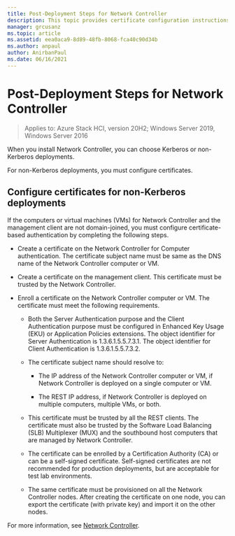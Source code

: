 ```yaml
---
title: Post-Deployment Steps for Network Controller
description: This topic provides certificate configuration instructions for non-Kerberos deployments of Network Controller in Windows Server 2019 and 2016 Datacenter.
manager: grcusanz
ms.topic: article
ms.assetid: eea0aca9-8d89-48fb-8068-fca40c90d34b
ms.author: anpaul
author: AnirbanPaul
ms.date: 06/16/2021
---
```

# Post-Deployment Steps for Network Controller

> Applies to: Azure Stack HCI, version 20H2; Windows Server 2019, Windows Server 2016

When you install Network Controller, you can choose Kerberos or non-Kerberos deployments.

For non\-Kerberos deployments, you must configure certificates.

## Configure certificates for non-Kerberos deployments

If the computers or virtual machines \(VMs\) for Network Controller and the management client are not domain\-joined, you must configure certificate\-based authentication by completing the following steps.

- Create a certificate on the Network Controller for Computer authentication. The certificate subject name must be same as the DNS name of the Network Controller computer or VM.

- Create a certificate on the management client. This certificate must be trusted by the Network Controller.

- Enroll a certificate on the Network Controller computer or VM. The certificate must meet the following requirements.

    -  Both the Server Authentication purpose and the Client Authentication purpose must be configured in Enhanced Key Usage \(EKU\) or Application Policies extensions. The object identifier for Server Authentication is 1.3.6.1.5.5.7.3.1. The object identifier for Client Authentication is 1.3.6.1.5.5.7.3.2.

    - The certificate subject name should resolve to:

        - The IP address of the Network Controller computer or VM, if Network Controller is deployed on a single computer or VM.

        - The REST IP address, if Network Controller is deployed on multiple computers, multiple VMs, or both.

    - This certificate must be trusted by all the REST clients. The certificate must also be trusted by the Software Load Balancing (SLB) Multiplexer (MUX) and the southbound host computers that are managed by Network Controller.

    - The certificate can be enrolled by a Certification Authority (CA) or can be a self-signed certificate. Self-signed certificates are not recommended for production deployments, but are acceptable for test lab environments.

    - The same certificate must be provisioned on all the Network Controller nodes. After creating the certificate on one node, you can export the certificate (with private key) and import it on the other nodes.

For more information, see [Network Controller](/azure-stack/hci/concepts/network-controller-overview).